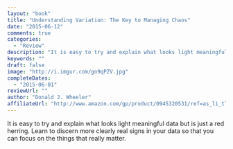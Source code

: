 ```yaml
---
layout: "book"
title: "Understanding Variation: The Key to Managing Chaos"
date: "2015-06-12"
comments: true
categories:
  - "Review"
description: "It is easy to try and explain what looks light meaningful data but is just a red herring.  Learn to discern more clearly real signs in your data so th"
keywords: ""
draft: false
image: "http://i.imgur.com/gn9qPZV.jpg"
completeDates:
  - "2015-06-01"
reviewUrl: ""
author: "Donald J. Wheeler"
affiliateUrl: "http://www.amazon.com/gp/product/0945320531/ref=as_li_tl?ie=UTF8&camp=1789&creative=390957&creativeASIN=0945320531&linkCode=as2&tag=jaktre-20&linkId=GVXOSJLSSEWMHTOH"
---
```


It is easy to try and explain what looks light meaningful data but is just a red herring.  Learn to discern more clearly real signs in your data so that you can focus on the things that really matter.
